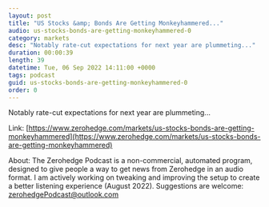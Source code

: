 ```yaml
---
layout: post
title: "US Stocks &amp; Bonds Are Getting Monkeyhammered..."
audio: us-stocks-bonds-are-getting-monkeyhammered-0
category: markets
desc: "Notably rate-cut expectations for next year are plummeting..."
duration: 00:00:39
length: 39
datetime: Tue, 06 Sep 2022 14:11:00 +0000
tags: podcast
guid: us-stocks-bonds-are-getting-monkeyhammered-0
order: 0
---
```

Notably rate-cut expectations for next year are plummeting...

Link: [https://www.zerohedge.com/markets/us-stocks-bonds-are-getting-monkeyhammered](https://www.zerohedge.com/markets/us-stocks-bonds-are-getting-monkeyhammered)

About: The Zerohedge Podcast is a non-commercial, automated program, designed to give people a way to get news from Zerohedge in an audio format.  I am actively working on tweaking and improving the setup to create a better listening experience (August 2022).  Suggestions are welcome: [zerohedgePodcast@outlook.com](mailto:zerohedgePodcast@outlook.com)